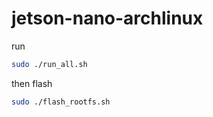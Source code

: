 # jetson-nano-archlinux
run 
```bash
sudo ./run_all.sh 
```
then flash
```bash
sudo ./flash_rootfs.sh
```
